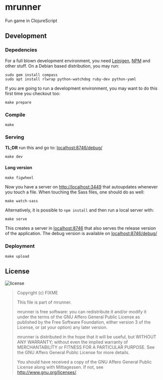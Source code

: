 mrunner
========

Fun game in ClojureScript

Development
-----------

### Depedencies

For a full blown development environment, you need
[Leinigen](http://leiningen.org/), [NPM](http://npmjs.com/) and other
stuff.  On a Debian based distribution, you may run:

```
sudo gem install compass
sudo apt install rlwrap python-watchdog ruby-dev python-yaml
```


If you are going to run a development environment, you may want to do
this first time you checkout too:

```
make prepare
```

### Compile

```
make
```

### Serving

**TL;DR** run this and go to:
[localhost:8746/debug/](http://localhost:8746/debug/)

```
make dev
```

#### Long version

```
make figwheel
```

Now you have a server on
[http://localhost:3449](http://localhost:3449) that autoupdates
whenever you touch a file.  When touching the Sass files, one should
do as well:

```
make watch-sass
```

Alternatively, it is possible to `npm install` and then run a local
server with:

```
make serve
```

This creates a server in [localhost:8746](http://localhost:8746) that
also serves the release version of the application.  The debug version
is available on [localhost:8746/debug/](http://localhost:8746/debug/)

### Deployment

```
make upload
```

License
-------

![license](http://www.gnu.org/graphics/agplv3-155x51.png)

> Copyright (c)  FIXME
>
> This file is part of mrunner.
>
> mrunner is free software: you can redistribute it and/or modify
> it under the terms of the GNU Affero General Public License as
> published by the Free Software Foundation, either version 3 of the
> License, or (at your option) any later version.
>
> mrunner is distributed in the hope that it will be useful, but
> WITHOUT ANY WARRANTY; without even the implied warranty of
> MERCHANTABILITY or FITNESS FOR A PARTICULAR PURPOSE.  See the GNU
> Affero General Public License for more details.
>
> You should have received a copy of the GNU Affero General Public
> License along with Mittagessen.  If not, see
> <http://www.gnu.org/licenses/>.
